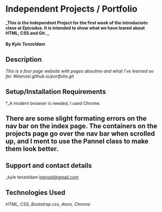 # Independent Projects / Portfolio

#### _This is the Independent Project for the first week of the introduciotn class at Epicodus.  It is intended to show what we have leared about HTML, CSS and Git. _

#### By _Kyle Tenzeldam_

## Description

_This is a four page website with pages aboutme and what I've learned so far._
#_ktenzel.github.io/portfolio.git_

## Setup/Installation Requirements

*_A modern browser is needed, I used Chrome.

## There are some slight formating errors on the nav bar on the index page. The containers on the projects page go over the nav bar when scrolled up, and I ment to use the Pannel class to make them look better.

## Support and contact details

_kyle tenzeldam ktenzel@gmail.com

## Technologies Used

_HTML, CSS, Bootstrap.css, Atom, Chrome_
